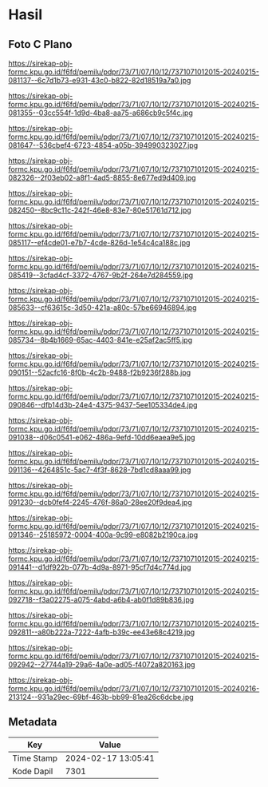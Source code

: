 # Hasil

## Foto C Plano

https://sirekap-obj-formc.kpu.go.id/f6fd/pemilu/pdpr/73/71/07/10/12/7371071012015-20240215-081137--6c7d1b73-e931-43c0-b822-82d18519a7a0.jpg

https://sirekap-obj-formc.kpu.go.id/f6fd/pemilu/pdpr/73/71/07/10/12/7371071012015-20240215-081355--03cc554f-1d9d-4ba8-aa75-a686cb9c5f4c.jpg

https://sirekap-obj-formc.kpu.go.id/f6fd/pemilu/pdpr/73/71/07/10/12/7371071012015-20240215-081647--536cbef4-6723-4854-a05b-394990323027.jpg

https://sirekap-obj-formc.kpu.go.id/f6fd/pemilu/pdpr/73/71/07/10/12/7371071012015-20240215-082326--2f03eb02-a8f1-4ad5-8855-8e677ed9d409.jpg

https://sirekap-obj-formc.kpu.go.id/f6fd/pemilu/pdpr/73/71/07/10/12/7371071012015-20240215-082450--8bc9c11c-242f-46e8-83e7-80e51761d712.jpg

https://sirekap-obj-formc.kpu.go.id/f6fd/pemilu/pdpr/73/71/07/10/12/7371071012015-20240215-085117--ef4cde01-e7b7-4cde-826d-1e54c4ca188c.jpg

https://sirekap-obj-formc.kpu.go.id/f6fd/pemilu/pdpr/73/71/07/10/12/7371071012015-20240215-085419--3cfad4cf-3372-4767-9b2f-264e7d284559.jpg

https://sirekap-obj-formc.kpu.go.id/f6fd/pemilu/pdpr/73/71/07/10/12/7371071012015-20240215-085633--cf63615c-3d50-421a-a80c-57be66946894.jpg

https://sirekap-obj-formc.kpu.go.id/f6fd/pemilu/pdpr/73/71/07/10/12/7371071012015-20240215-085734--8b4b1669-65ac-4403-841e-e25af2ac5ff5.jpg

https://sirekap-obj-formc.kpu.go.id/f6fd/pemilu/pdpr/73/71/07/10/12/7371071012015-20240215-090151--52acfc16-8f0b-4c2b-9488-f2b9236f288b.jpg

https://sirekap-obj-formc.kpu.go.id/f6fd/pemilu/pdpr/73/71/07/10/12/7371071012015-20240215-090846--dfb14d3b-24e4-4375-9437-5ee105334de4.jpg

https://sirekap-obj-formc.kpu.go.id/f6fd/pemilu/pdpr/73/71/07/10/12/7371071012015-20240215-091038--d06c0541-e062-486a-9efd-10dd6eaea9e5.jpg

https://sirekap-obj-formc.kpu.go.id/f6fd/pemilu/pdpr/73/71/07/10/12/7371071012015-20240215-091136--4264851c-5ac7-4f3f-8628-7bd1cd8aaa99.jpg

https://sirekap-obj-formc.kpu.go.id/f6fd/pemilu/pdpr/73/71/07/10/12/7371071012015-20240215-091230--dcb0fef4-2245-476f-86a0-28ee20f9dea4.jpg

https://sirekap-obj-formc.kpu.go.id/f6fd/pemilu/pdpr/73/71/07/10/12/7371071012015-20240215-091346--25185972-0004-400a-9c99-e8082b2190ca.jpg

https://sirekap-obj-formc.kpu.go.id/f6fd/pemilu/pdpr/73/71/07/10/12/7371071012015-20240215-091441--d1df922b-077b-4d9a-8971-95cf7d4c774d.jpg

https://sirekap-obj-formc.kpu.go.id/f6fd/pemilu/pdpr/73/71/07/10/12/7371071012015-20240215-092718--f3a02275-a075-4abd-a6b4-ab0f1d89b836.jpg

https://sirekap-obj-formc.kpu.go.id/f6fd/pemilu/pdpr/73/71/07/10/12/7371071012015-20240215-092811--a80b222a-7222-4afb-b39c-ee43e68c4219.jpg

https://sirekap-obj-formc.kpu.go.id/f6fd/pemilu/pdpr/73/71/07/10/12/7371071012015-20240215-092942--27744a19-29a6-4a0e-ad05-f4072a820163.jpg

https://sirekap-obj-formc.kpu.go.id/f6fd/pemilu/pdpr/73/71/07/10/12/7371071012015-20240216-213124--931a29ec-69bf-463b-bb99-81ea26c6dcbe.jpg


## Metadata

| Key        | Value               |
| ---------- | ------------------- |
| Time Stamp | 2024-02-17 13:05:41 |
| Kode Dapil | 7301                |



